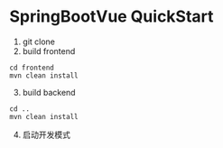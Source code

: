 # SpringBootVue QuickStart

1. git clone
2. build frontend

```
cd frontend
mvn clean install
```
3. build backend
```
cd ..
mvn clean install
```
4. 启动开发模式

